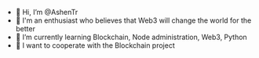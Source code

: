 - 👋 Hi, I’m @AshenTr
- 👀 I'm an enthusiast who believes that Web3 will change the world for the better
- 🌱 I’m currently learning Blockchain, Node administration, Web3, Python
- 💞️ I want to cooperate with the Blockchain project

<!---
AshenTr/AshenTr is a ✨ special ✨ repository because its `README.md` (this file) appears on your GitHub profile.
You can click the Preview link to take a look at your changes.
--->
